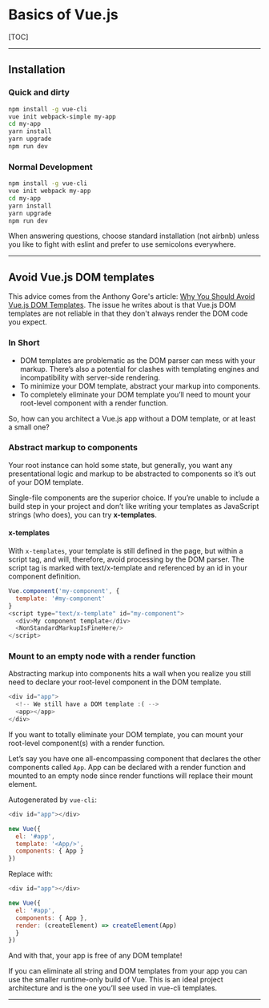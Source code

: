 # Basics of Vue.js

[TOC]

---

## Installation

### Quick and dirty

```bash
npm install -g vue-cli
vue init webpack-simple my-app
cd my-app
yarn install
yarn upgrade
npm run dev
```

### Normal Development

```bash
npm install -g vue-cli
vue init webpack my-app
cd my-app
yarn install
yarn upgrade
npm run dev
```

When answering questions, choose standard installation (not airbnb) unless you like to fight with eslint and prefer to use semicolons everywhere.

---

## Avoid Vue.js DOM templates

This advice comes from the Anthony Gore's article: [Why You Should Avoid Vue.js DOM Templates](https://vuejsdevelopers.com/2017/09/17/vue-js-avoid-dom-templates). The issue he writes about is that Vue.js DOM templates are not reliable in that they don't always render the DOM code you expect.

### In Short

- DOM templates are problematic as the DOM parser can mess with your markup. There’s also a potential for clashes with templating engines and incompatibility with server-side rendering.
- To minimize your DOM template, abstract your markup into components.
- To completely eliminate your DOM template you’ll need to mount your root-level component with a render function.

So, how can you architect a Vue.js app without a DOM template, or at least a small one?

### Abstract markup to components

Your root instance can hold some state, but generally, you want any presentational logic and markup to be abstracted to components so it’s out of your DOM template.

Single-file components are the superior choice. If you’re unable to include a build step in your project and don’t like writing your templates as JavaScript strings (who does), you can try __x-templates__.

#### x-templates

With `x-templates`, your template is still defined in the page, but within a script tag, and will, therefore, avoid processing by the DOM parser. The script tag is marked with text/x-template and referenced by an id in your component definition.

```javascript
Vue.component('my-component', {
  template: '#my-component'
}
<script type="text/x-template" id="my-component">
  <div>My component template</div>
  <NonStandardMarkupIsFineHere/>
</script>
```

### Mount to an empty node with a render function

Abstracting markup into components hits a wall when you realize you still need to declare your root-level component in the DOM template.

```javascript
<div id="app">
  <!-- We still have a DOM template :( -->
  <app></app>
</div>
```

If you want to totally eliminate your DOM template, you can mount your root-level component(s) with a render function.

Let’s say you have one all-encompassing component that declares the other components called `App`. App can be declared with a render function and mounted to an empty node since render functions will replace their mount element.

Autogenerated by `vue-cli`:

```javascript
<div id="app"></div>

new Vue({
  el: '#app',
  template: '<App/>',
  components: { App }
})
```

Replace with:

```javascript
<div id="app"></div>

new Vue({
  el: '#app',
  components: { App },
  render: (createElement) => createElement(App)
  }
})
```

And with that, your app is free of any DOM template!

If you can eliminate all string and DOM templates from your app you can use the smaller runtime-only build of Vue. This is an ideal project architecture and is the one you’ll see used in vue-cli templates.

---
